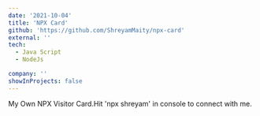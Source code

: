 ```yaml
---
date: '2021-10-04'
title: 'NPX Card'
github: 'https://github.com/ShreyamMaity/npx-card'
external: ''
tech:
  - Java Script
  - NodeJs

company: ''
showInProjects: false
---
```


My Own NPX Visitor Card.Hit 'npx shreyam' in console to connect with me.
